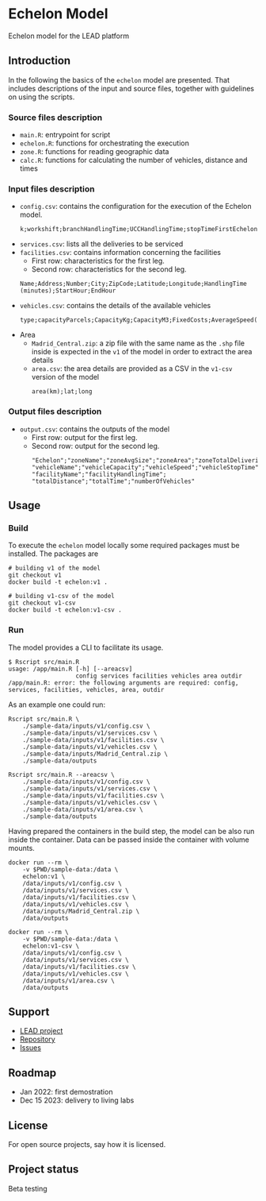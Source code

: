 # Echelon Model

Echelon model for the LEAD platform

## Introduction

In the following the basics of the `echelon` model are presented.
That includes descriptions of the input and source files, together with guidelines on using the scripts.

### Source files description
- `main.R`: entrypoint for script
- `echelon.R`: functions for orchestrating the execution
- `zone.R`: functions for reading geographic data
- `calc.R`: functions for calculating the number of vehicles, distance and times

### Input files description
- `config.csv`: contains the configuration for the execution of the Echelon model.
    ```
    k;workshift;branchHandlingTime;UCCHandlingTime;stopTimeFirstEchelon;stopTimeSecondEchelon;distanceType
    ```
- `services.csv`: lists all the deliveries to be serviced
- `facilities.csv`: contains information concerning the facilities
    - First row: characteristics for the first leg.
    - Second row: characteristics for the second leg.
    ```
    Name;Address;Number;City;ZipCode;Latitude;Longitude;HandlingTime (minutes);StartHour;EndHour
    ```
- `vehicles.csv`: contains the details of the available vehicles
    ```
    type;capacityParcels;CapacityKg;CapacityM3;FixedCosts;AverageSpeed(km/h);MaxKilometerDay
    ```
- Area
    - `Madrid_Central.zip`: a zip file with the same name as the `.shp` file inside is expected in the `v1` of the model in order to extract the area details
    - `area.csv`: the area details are provided as a CSV in the `v1-csv` version of the model
        ```
        area(km);lat;long
        ```
### Output files description

- `output.csv`: contains the outputs of the model
    - First row: output for the first leg.
    - Second row: output for the second leg.
        ```
        "Echelon";"zoneName";"zoneAvgSize";"zoneArea";"zoneTotalDeliveries";
        "vehicleName";"vehicleCapacity";"vehicleSpeed";"vehicleStopTime";
        "facilityName";"facilityHandlingTime";
        "totalDistance";"totalTime";"numberOfVehicles"
        ```

## Usage

### Build

To execute the `echelon` model locally some required packages must be installed.
The packages are

```
# building v1 of the model
git checkout v1
docker build -t echelon:v1 .

# building v1-csv of the model
git checkout v1-csv
docker build -t echelon:v1-csv .
```

### Run

The model provides a CLI to facilitate its usage.

```
$ Rscript src/main.R
usage: /app/main.R [-h] [--areacsv]
                   config services facilities vehicles area outdir
/app/main.R: error: the following arguments are required: config, services, facilities, vehicles, area, outdir
```
As an example one could run:
```
Rscript src/main.R \
    ./sample-data/inputs/v1/config.csv \
    ./sample-data/inputs/v1/services.csv \
    ./sample-data/inputs/v1/facilities.csv \
    ./sample-data/inputs/v1/vehicles.csv \
    ./sample-data/inputs/Madrid_Central.zip \
    ./sample-data/outputs

Rscript src/main.R --areacsv \
    ./sample-data/inputs/v1/config.csv \
    ./sample-data/inputs/v1/services.csv \
    ./sample-data/inputs/v1/facilities.csv \
    ./sample-data/inputs/v1/vehicles.csv \
    ./sample-data/inputs/v1/area.csv \
    ./sample-data/outputs
```

Having prepared the containers in the build step, the model can be also run inside the container.
Data can be passed inside the container with volume mounts.
```
docker run --rm \
    -v $PWD/sample-data:/data \
    echelon:v1 \
    /data/inputs/v1/config.csv \
    /data/inputs/v1/services.csv \
    /data/inputs/v1/facilities.csv \
    /data/inputs/v1/vehicles.csv \
    /data/inputs/Madrid_Central.zip \
    /data/outputs

docker run --rm \
    -v $PWD/sample-data:/data \
    echelon:v1-csv \
    /data/inputs/v1/config.csv \
    /data/inputs/v1/services.csv \
    /data/inputs/v1/facilities.csv \
    /data/inputs/v1/vehicles.csv \
    /data/inputs/v1/area.csv \
    /data/outputs
```

## Support

+ [LEAD project](https://www.leadproject.eu/)
+ [Repository](https://github.com/Horizon-LEAD/2echelon)
+ [Issues](https://github.com/Horizon-LEAD/2echelon/issues)

## Roadmap

+ Jan 2022: first demostration
+ Dec 15 2023: delivery to living labs

## License

For open source projects, say how it is licensed.

## Project status

Beta testing
